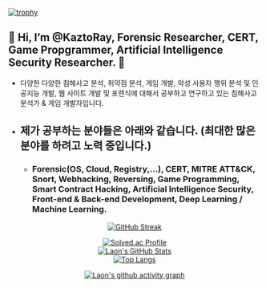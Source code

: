 [![trophy](https://github-profile-trophy.vercel.app/?username=KaztoRay&theme=algolia&column=10)](https://github.com/Luon/)

## 💫 Hi, I’m @KaztoRay, Forensic Researcher, CERT, Game Propgrammer, Artificial Intelligence Security Researcher. 💫 

- 다양한 다양한 침해사고 분석, 취약점 분석, 게임 개발, 악성 사용자 행위 분석 및 인공지능 개발, 웹 사이트 개발 및 포렌식에 대해서 공부하고 연구하고 있는 침해사고 분석가 & 게임 개발자입니다.

- ## 제가 공부하는 분야들은 아래와 같습니다. (최대한 많은 분야를 하려고 노력 중입니다.)

  - ### Forensic(OS, Cloud, Registry,...), CERT, MITRE ATT&CK, Snort, Webhacking, Reversing, Game Programming, Smart Contract Hacking, Artificial Intelligence Security, Front-end & Back-end Development, Deep Learning / Machine Learning.

<div align = "center">

[![GitHub Streak](https://github-readme-streak-stats.herokuapp.com/?user=KaztoRay&theme=holi-theme)](https://git.io/streak-stats)

[![Solved.ac Profile](http://mazassumnida.wtf/api/v2/generate_badge?boj=dsph9245)](https://solved.ac/dsph9245) <br/>
[![Laon's GitHub Stats](https://github-readme-stats.vercel.app/api?username=KaztoRay&hide=contribs,prs&show_icons=true&theme=ambient_gradient)](https://github.com/anuraghazra/github-readme-stats)
<br>
[![Top Langs](https://github-readme-stats.vercel.app/api/top-langs/?username=KaztoRay&langs_count=10&hide=contribs,prs&show_icons=true&theme=ambient_gradient)](https://github.com/anuraghazra/github-readme-stats)

[![Laon's github activity graph](https://github-readme-activity-graph.vercel.app/graph?username=KaztoRay&theme=react-dark&border=true)](https://github.com/ashutosh00710/github-readme-activity-graph)

</div>
 
 
